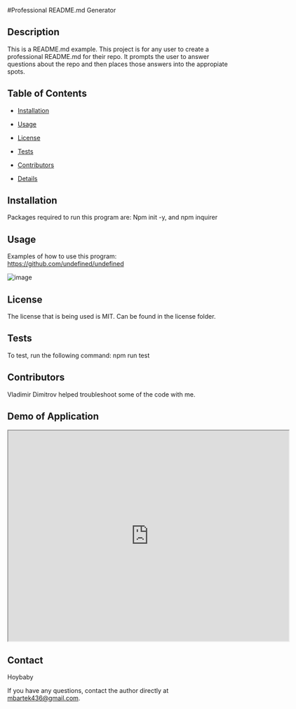 #Professional README.md Generator

## Description
This is a README.md example. This project is for any user to create a professional README.md for their repo. It prompts the user to answer questions about the repo and then places those answers into the appropiate spots.

## Table of Contents

* [Installation](#installation)

* [Usage](#usage)

* [License](#license)

* [Tests](#tests)

* [Contributors](#contributors)

* [Details](#details)


## Installation
Packages required to run this program are: Npm init -y, and npm inquirer


## Usage
Examples of how to use this program: https://github.com/undefined/undefined

![image](https://user-images.githubusercontent.com/70716786/99889588-a4c8cd00-2c24-11eb-9710-f63d03ea25aa.png)



## License
The license that is being used is MIT. Can be found in the license folder.


## Tests
To test, run the following command: npm run test


## Contributors
Vladimir Dimitrov helped troubleshoot some of the code with me.


## Demo of Application
<iframe src="https://drive.google.com/file/d/1EJFGYdCHSNxkNLvx-CXTAowY_9xsgnC7/preview" width="640" height="480"></iframe>


## Contact
Hoybaby

If you have any questions, contact the author directly at mbartek436@gmail.com.
